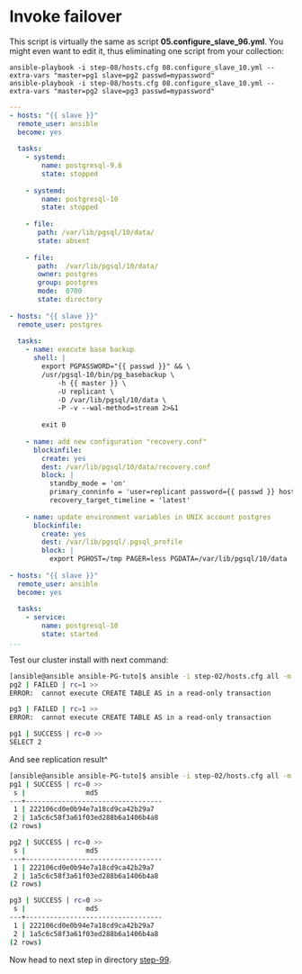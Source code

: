 Invoke failover
================

This script is virtually the same as script **05.configure\_slave\_96.yml**. You might even want to edit it, thus eliminating one script from your collection:

    ansible-playbook -i step-08/hosts.cfg 08.configure_slave_10.yml --extra-vars "master=pg1 slave=pg2 passwd=mypassword"
    ansible-playbook -i step-08/hosts.cfg 08.configure_slave_10.yml --extra-vars "master=pg2 slave=pg3 passwd=mypassword"

```yaml
---
- hosts: "{{ slave }}"
  remote_user: ansible
  become: yes
 
  tasks:
    - systemd:
        name: postgresql-9.6
        state: stopped
 
    - systemd:
        name: postgresql-10
        state: stopped
 
    - file:
       path: /var/lib/pgsql/10/data/
       state: absent
 
    - file:
       path:  /var/lib/pgsql/10/data/
       owner: postgres
       group: postgres
       mode:  0700
       state: directory
 
- hosts: "{{ slave }}"
  remote_user: postgres
 
  tasks:
    - name: execute base backup
      shell: |
        export PGPASSWORD="{{ passwd }}" && \
        /usr/pgsql-10/bin/pg_basebackup \
            -h {{ master }} \
            -U replicant \
            -D /var/lib/pgsql/10/data \
            -P -v --wal-method=stream 2>&1
 
        exit 0
 
    - name: add new configuration "recovery.conf"
      blockinfile:
        create: yes
        dest: /var/lib/pgsql/10/data/recovery.conf
        block: |
          standby_mode = 'on'
          primary_conninfo = 'user=replicant password={{ passwd }} host={{ master }} port=5432 sslmode=prefer'
          recovery_target_timeline = 'latest'
 
    - name: update environment variables in UNIX account postgres
      blockinfile:
        create: yes
        dest: /var/lib/pgsql/.pgsql_profile
        block: |
          export PGHOST=/tmp PAGER=less PGDATA=/var/lib/pgsql/10/data
 
- hosts: "{{ slave }}"
  remote_user: ansible
  become: yes
 
  tasks:
    - service:
        name: postgresql-10
        state: started
...
```
Test our cluster install with next command:


```bash
[ansible@ansible ansible-PG-tuto]$ ansible -i step-02/hosts.cfg all -m shell -a "psql -c 'create table pg10a_random as select s, md5(random()::text) from generate_Series(1,2) s;'"  -u postgres
pg2 | FAILED | rc=1 >>
ERROR:  cannot execute CREATE TABLE AS in a read-only transaction

pg3 | FAILED | rc=1 >>
ERROR:  cannot execute CREATE TABLE AS in a read-only transaction

pg1 | SUCCESS | rc=0 >>
SELECT 2

```
And see replication result^
```bash
[ansible@ansible ansible-PG-tuto]$ ansible -i step-02/hosts.cfg all -m shell -a "psql -c 'table pg10a_random'"  -u postgres
pg1 | SUCCESS | rc=0 >>
 s |               md5                
---+----------------------------------
 1 | 222106cd0e0b94e7a18cd9ca42b29a7
 2 | 1a5c6c58f3a61f03ed288b6a1406b4a8
(2 rows)

pg2 | SUCCESS | rc=0 >>
 s |               md5                
---+----------------------------------
 1 | 222106cd0e0b94e7a18cd9ca42b29a7
 2 | 1a5c6c58f3a61f03ed288b6a1406b4a8
(2 rows)

pg3 | SUCCESS | rc=0 >>
 s |               md5                
---+----------------------------------
 1 | 222106cd0e0b94e7a18cd9ca42b29a7
 2 | 1a5c6c58f3a61f03ed288b6a1406b4a8
(2 rows)

```

Now head to next step in directory [step-99](https://github.com/4orbit/ansible-PG-tuto/tree/master/step-99).
